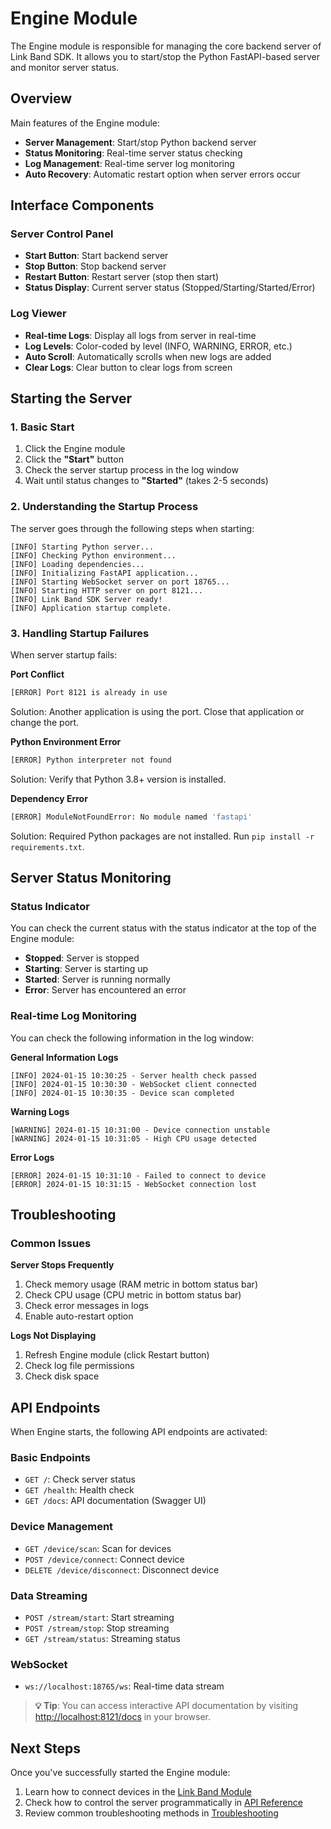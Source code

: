 # Engine Module

The Engine module is responsible for managing the core backend server of Link Band SDK. It allows you to start/stop the Python FastAPI-based server and monitor server status.

## Overview

Main features of the Engine module:
- **Server Management**: Start/stop Python backend server
- **Status Monitoring**: Real-time server status checking
- **Log Management**: Real-time server log monitoring
- **Auto Recovery**: Automatic restart option when server errors occur

## Interface Components

### Server Control Panel
- **Start Button**: Start backend server
- **Stop Button**: Stop backend server
- **Restart Button**: Restart server (stop then start)
- **Status Display**: Current server status (Stopped/Starting/Started/Error)

### Log Viewer
- **Real-time Logs**: Display all logs from server in real-time
- **Log Levels**: Color-coded by level (INFO, WARNING, ERROR, etc.)
- **Auto Scroll**: Automatically scrolls when new logs are added
- **Clear Logs**: Clear button to clear logs from screen

## Starting the Server

### 1. Basic Start
1. Click the Engine module
2. Click the **"Start"** button
3. Check the server startup process in the log window
4. Wait until status changes to **"Started"** (takes 2-5 seconds)

### 2. Understanding the Startup Process
The server goes through the following steps when starting:

```
[INFO] Starting Python server...
[INFO] Checking Python environment...
[INFO] Loading dependencies...
[INFO] Initializing FastAPI application...
[INFO] Starting WebSocket server on port 18765...
[INFO] Starting HTTP server on port 8121...
[INFO] Link Band SDK Server ready!
[INFO] Application startup complete.
```

### 3. Handling Startup Failures
When server startup fails:

**Port Conflict**
```bash
[ERROR] Port 8121 is already in use
```
Solution: Another application is using the port. Close that application or change the port.

**Python Environment Error**
```bash
[ERROR] Python interpreter not found
```
Solution: Verify that Python 3.8+ version is installed.

**Dependency Error**
```bash
[ERROR] ModuleNotFoundError: No module named 'fastapi'
```
Solution: Required Python packages are not installed. Run `pip install -r requirements.txt`.

## Server Status Monitoring

### Status Indicator
You can check the current status with the status indicator at the top of the Engine module:

- **Stopped**: Server is stopped
- **Starting**: Server is starting up
- **Started**: Server is running normally
- **Error**: Server has encountered an error

### Real-time Log Monitoring
You can check the following information in the log window:

**General Information Logs**
```
[INFO] 2024-01-15 10:30:25 - Server health check passed
[INFO] 2024-01-15 10:30:30 - WebSocket client connected
[INFO] 2024-01-15 10:30:35 - Device scan completed
```

**Warning Logs**
```
[WARNING] 2024-01-15 10:31:00 - Device connection unstable
[WARNING] 2024-01-15 10:31:05 - High CPU usage detected
```

**Error Logs**
```
[ERROR] 2024-01-15 10:31:10 - Failed to connect to device
[ERROR] 2024-01-15 10:31:15 - WebSocket connection lost
```

## Troubleshooting

### Common Issues

**Server Stops Frequently**
1. Check memory usage (RAM metric in bottom status bar)
2. Check CPU usage (CPU metric in bottom status bar)
3. Check error messages in logs
4. Enable auto-restart option

**Logs Not Displaying**
1. Refresh Engine module (click Restart button)
2. Check log file permissions
3. Check disk space

## API Endpoints

When Engine starts, the following API endpoints are activated:

### Basic Endpoints
- `GET /`: Check server status
- `GET /health`: Health check
- `GET /docs`: API documentation (Swagger UI)

### Device Management
- `GET /device/scan`: Scan for devices
- `POST /device/connect`: Connect device
- `DELETE /device/disconnect`: Disconnect device

### Data Streaming
- `POST /stream/start`: Start streaming
- `POST /stream/stop`: Stop streaming
- `GET /stream/status`: Streaming status

### WebSocket
- `ws://localhost:18765/ws`: Real-time data stream

> **💡 Tip**: You can access interactive API documentation by visiting [http://localhost:8121/docs](http://localhost:8121/docs) in your browser.

## Next Steps

Once you've successfully started the Engine module:
1. Learn how to connect devices in the [Link Band Module](linkband-module.md)
2. Check how to control the server programmatically in [API Reference](../api-reference/device-api.md)
3. Review common troubleshooting methods in [Troubleshooting](../examples/troubleshooting.md) 